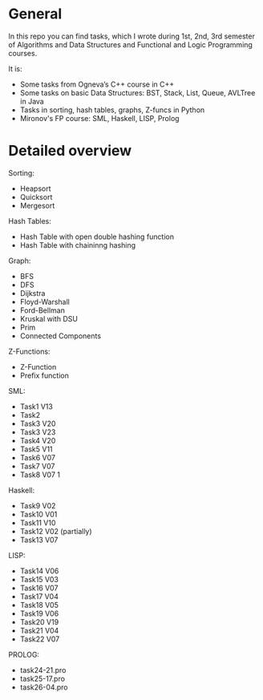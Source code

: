 General
=======

In this repo you can find tasks, which I wrote during 1st, 2nd, 3rd semester of Algorithms and Data Structures and Functional and Logic Programming courses.

It is:

* Some tasks from Ogneva’s C++ course in C++
* Some tasks on basic Data Structures: BST, Stack, List, Queue, AVLTree in Java
* Tasks in sorting, hash tables, graphs, Z-funcs in Python
* Mironov's FP course: SML, Haskell, LISP, Prolog

Detailed overview
=================

Sorting:

* Heapsort
* Quicksort
* Mergesort

Hash Tables:

* Hash Table with open double hashing function
* Hash Table with chaininng hashing

Graph:

* BFS
* DFS
* Dijkstra
* Floyd-Warshall
* Ford-Bellman
* Kruskal with DSU
* Prim
* Connected Components

Z-Functions:

* Z-Function
* Prefix function


SML:

* Task1 V13
* Task2
* Task3 V20
* Task3 V23
* Task4 V20
* Task5 V11
* Task6 V07
* Task7 V07
* Task8 V07 1

Haskell:

* Task9 V02
* Task10 V01
* Task11 V10
* Task12 V02 (partially)
* Task13 V07 

LISP:

* Task14 V06
* Task15 V03
* Task16 V07
* Task17 V04
* Task18 V05
* Task19 V06
* Task20 V19
* Task21 V04
* Task22 V07

PROLOG:

* task24-21.pro
* task25-17.pro
* task26-04.pro



